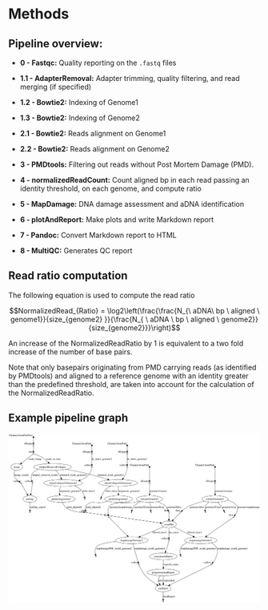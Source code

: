 Methods
=======

## Pipeline overview:
 - **0 - Fastqc:** Quality reporting on the `.fastq` files

 - **1.1 - AdapterRemoval:** Adapter trimming, quality filtering, and read merging (if specified)

 - **1.2 - Bowtie2:** Indexing of Genome1

 - **1.3 - Bowtie2:** Indexing of Genome2

 - **2.1 - Bowtie2:** Reads alignment on Genome1

 - **2.2 - Bowtie2:** Reads alignment on Genome2

 - **3 - PMDtools:** Filtering out reads without Post Mortem Damage (PMD).

 - **4 - normalizedReadCount:** Count aligned bp in each read passing an identity threshold, on each genome, and compute ratio

 - **5 - MapDamage:** DNA damage assessment and aDNA identification

 - **6 - plotAndReport:** Make plots and write Markdown report

 - **7 - Pandoc:** Convert Markdown report to HTML

 - **8 - MultiQC:** Generates QC report

## Read ratio computation

The following equation is used to compute the read ratio

$$NormalizedRead_{Ratio} = \log2\left(\frac{\frac{N_{\ aDNA\ bp \ aligned \ genome1}}{size_{genome2} }}{\frac{N_{ \ aDNA \ bp \ aligned \ genome2}}{size_{genome2}}}\right)$$

An increase of the NormalizedReadRatio by 1 is equivalent to a two fold increase of the number of base pairs.

Note that only basepairs originating from PMD carrying reads (as identified by PMDtools) and aligned to a reference genome with an identity greater than the predefined threshold, are taken into account for the calculation of the NormalizedReadRatio.


 ## Example pipeline graph

 ![](_static/_img/dag.png)
